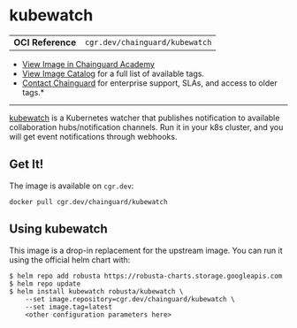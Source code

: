 <!--monopod:start-->
# kubewatch
| | |
| - | - |
| **OCI Reference** | `cgr.dev/chainguard/kubewatch` |


* [View Image in Chainguard Academy](https://edu.chainguard.dev/chainguard/chainguard-images/reference/kubewatch/overview/)
* [View Image Catalog](https://console.enforce.dev/images/catalog) for a full list of available tags.
* [Contact Chainguard](https://www.chainguard.dev/chainguard-images) for enterprise support, SLAs, and access to older tags.*

---
<!--monopod:end-->

[kubewatch](https://github.com/robusta-dev/kubewatch) is a Kubernetes watcher that publishes notification to available collaboration hubs/notification channels. Run it in your k8s cluster, and you will get event notifications through webhooks.

## Get It!

The image is available on `cgr.dev`:

```
docker pull cgr.dev/chainguard/kubewatch
```

<!--body:start-->
## Using kubewatch

This image is a drop-in replacement for the upstream image.
You can run it using the official helm chart with:

```shell
$ helm repo add robusta https://robusta-charts.storage.googleapis.com
$ helm repo update
$ helm install kubewatch robusta/kubewatch \
    --set image.repository=cgr.dev/chainguard/kubewatch \
    --set image.tag=latest
    <other configuration parameters here>
```
<!--body:end-->